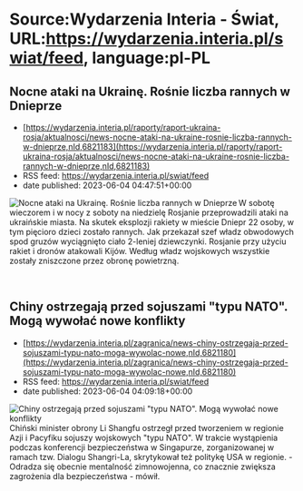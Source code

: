# Source:Wydarzenia Interia - Świat, URL:https://wydarzenia.interia.pl/swiat/feed, language:pl-PL

## Nocne ataki na Ukrainę. Rośnie liczba rannych w Dnieprze
 - [https://wydarzenia.interia.pl/raporty/raport-ukraina-rosja/aktualnosci/news-nocne-ataki-na-ukraine-rosnie-liczba-rannych-w-dnieprze,nId,6821183](https://wydarzenia.interia.pl/raporty/raport-ukraina-rosja/aktualnosci/news-nocne-ataki-na-ukraine-rosnie-liczba-rannych-w-dnieprze,nId,6821183)
 - RSS feed: https://wydarzenia.interia.pl/swiat/feed
 - date published: 2023-06-04 04:47:51+00:00

<p><a href="https://wydarzenia.interia.pl/raporty/raport-ukraina-rosja/aktualnosci/news-nocne-ataki-na-ukraine-rosnie-liczba-rannych-w-dnieprze,nId,6821183"><img align="left" alt="Nocne ataki na Ukrainę. Rośnie liczba rannych w Dnieprze" src="https://i.iplsc.com/nocne-ataki-na-ukraine-rosnie-liczba-rannych-w-dnieprze/000H8IT23QHAYXUG-C321.jpg" /></a>W sobotę wieczorem i w nocy z soboty na niedzielę Rosjanie przeprowadzili ataki na ukraińskie miasta. Na skutek eksplozji rakiety w mieście Dniepr 22 osoby, w tym pięcioro dzieci zostało rannych. Jak przekazał szef władz obwodowych spod gruzów wyciągnięto ciało 2-leniej dziewczynki. Rosjanie przy użyciu rakiet i dronów atakowali Kijów. Według władz wojskowych wszystkie zostały zniszczone przez obronę powietrzną.</p><br clear="all" />

## Chiny ostrzegają przed sojuszami "typu NATO". Mogą wywołać nowe konflikty
 - [https://wydarzenia.interia.pl/zagranica/news-chiny-ostrzegaja-przed-sojuszami-typu-nato-moga-wywolac-nowe,nId,6821180](https://wydarzenia.interia.pl/zagranica/news-chiny-ostrzegaja-przed-sojuszami-typu-nato-moga-wywolac-nowe,nId,6821180)
 - RSS feed: https://wydarzenia.interia.pl/swiat/feed
 - date published: 2023-06-04 04:09:18+00:00

<p><a href="https://wydarzenia.interia.pl/zagranica/news-chiny-ostrzegaja-przed-sojuszami-typu-nato-moga-wywolac-nowe,nId,6821180"><img align="left" alt="Chiny ostrzegają przed sojuszami &quot;typu NATO&quot;. Mogą wywołać nowe konflikty" src="https://i.iplsc.com/chiny-ostrzegaja-przed-sojuszami-typu-nato-moga-wywolac-nowe/000H8IS8X4RLNKTE-C321.jpg" /></a>Chiński minister obrony Li Shangfu ostrzegł przed tworzeniem w regionie Azji i Pacyfiku sojuszy wojskowych &quot;typu NATO&quot;. W trakcie wystąpienia podczas konferencji bezpieczeństwa w Singapurze, zorganizowanej w ramach tzw. Dialogu Shangri-La, skrytykował też politykę USA w regionie. -  Odradza się obecnie mentalność zimnowojenna, co znacznie zwiększa zagrożenia dla bezpieczeństwa - mówił. </p><br clear="all" />


